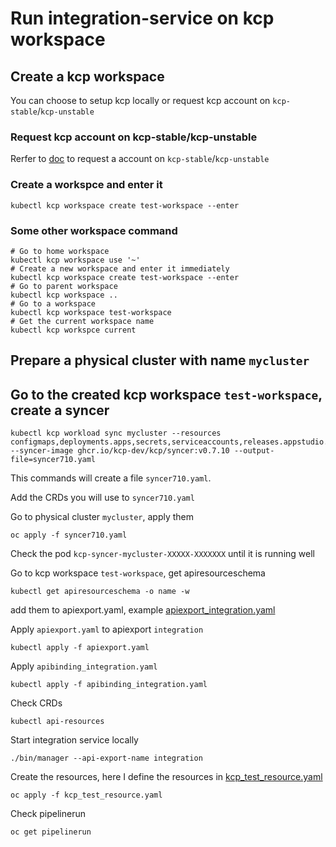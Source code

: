 # Run integration-service on kcp workspace

## Create a kcp workspace

You can choose to setup kcp locally or request kcp account on `kcp-stable`/`kcp-unstable`

### Request kcp account on kcp-stable/kcp-unstable

Rerfer to [doc](https://docs.google.com/document/d/1a1k807y7xWSgDKgoS2XQSu0AUKV0V5OJPAZSWNYvDXo/edit) to request a account on `kcp-stable`/`kcp-unstable`


### Create a workspce and enter it
```shell
kubectl kcp workspace create test-workspace --enter
```

### Some other workspace command
```shell
# Go to home workspace
kubectl kcp workspace use '~'
# Create a new workspace and enter it immediately
kubectl kcp workspace create test-workspace --enter
# Go to parent workspace
kubectl kcp workspace ..
# Go to a workspace 
kubectl kcp workspace test-workspace
# Get the current workspace name
kubectl kcp workspce current

```

## Prepare a physical cluster with name `mycluster`

## Go to the created kcp workspace `test-workspace`, create a syncer

```shell
kubectl kcp workload sync mycluster --resources configmaps,deployments.apps,secrets,serviceaccounts,releases.appstudio.redhat.com,releaseplans.appstudio.redhat.com,releaseplanadmissions.appstudio.redhat.com,releasestrategies.appstudio.redhat.com,pipelineruns.tekton.dev,applicationsnapshots.appstudio.redhat.com,components.appstudio.redhat.com,applications.appstudio.redhat.com,integrationtestscenarios.appstudio.redhat.com,applicationsnapshotenvironmentbindings.appstudio.redhat.com,environments.appstudio.redhat.com --syncer-image ghcr.io/kcp-dev/kcp/syncer:v0.7.10 --output-file=syncer710.yaml
```

This commands will create a file `syncer710.yaml`.

Add the CRDs you will use to `syncer710.yaml`

Go to physical cluster `mycluster`, apply them

```shell
oc apply -f syncer710.yaml
```

Check the pod `kcp-syncer-mycluster-XXXXX-XXXXXXX` until it is running well

Go to kcp workspace `test-workspace`, get apiresourceschema 

```
kubectl get apiresourceschema -o name -w
```

add them to apiexport.yaml, example [apiexport_integration.yaml](../../kcp/apiexport_integration.yaml)

Apply `apiexport.yaml` to apiexport `integration`

```
kubectl apply -f apiexport.yaml
```

Apply `apibinding_integration.yaml`

```
kubectl apply -f apibinding_integration.yaml
```

Check CRDs

```
kubectl api-resources
```

Start integration service locally

`./bin/manager --api-export-name integration`

Create the resources, here I define the resources in [kcp_test_resource.yaml](kcp_test_resource.yaml)

```shell
oc apply -f kcp_test_resource.yaml
```

Check pipelinerun

```
oc get pipelinerun
```